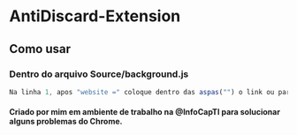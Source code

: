 # AntiDiscard-Extension
## Como usar
### Dentro do arquivo Source/background.js
```js
Na linha 1, apos "website =" coloque dentro das aspas("") o link ou parte da url que você deseja adicionar na whitelist
```
#### Criado por mim em ambiente de trabalho na @InfoCapTI para solucionar alguns problemas do Chrome.
